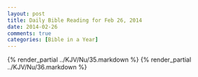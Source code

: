 ```yaml
---
layout: post
title: Daily Bible Reading for Feb 26, 2014
date: 2014-02-26
comments: true
categories: [Bible in a Year]
---
```

{% render_partial ../KJV/Nu/35.markdown %}
{% render_partial ../KJV/Nu/36.markdown %}
